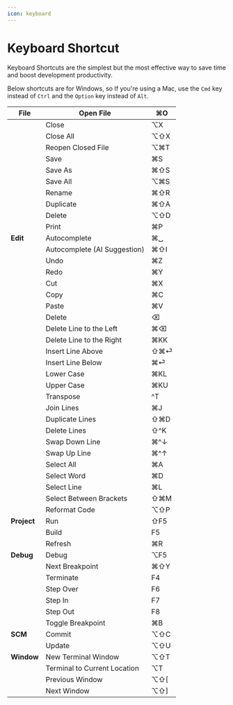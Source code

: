 ```yaml
---
icon: keyboard
---
```


# Keyboard Shortcut

Keyboard Shortcuts are the simplest but the most effective way to save time and boost development productivity.

Below shortcuts are for Windows, so If you're using a Mac, use the `Cmd` key instead of `Ctrl` and the `Option` key instead of `Alt`.

| **File**    | Open File                    | ⌘O   |
| ----------- | ---------------------------- | ---- |
|             | Close                        | ⌥X   |
|             | Close All                    | ⌥⇧X  |
|             | Reopen Closed File           | ⌥⌘T  |
|             | Save                         | ⌘S   |
|             | Save As                      | ⌘⇧S  |
|             | Save All                     | ⌥⌘S  |
|             | Rename                       | ⌘⇧R  |
|             | Duplicate                    | ⌘⇧A  |
|             | Delete                       | ⌥⇧D  |
|             | Print                        | ⌘P   |
| **Edit**    | Autocomplete                 | ⌘␣   |
|             | Autocomplete (AI Suggestion) | ⌘⇧I  |
|             | Undo                         | ⌘Z   |
|             | Redo                         | ⌘Y   |
|             | Cut                          | ⌘X   |
|             | Copy                         | ⌘C   |
|             | Paste                        | ⌘V   |
|             | Delete                       | ⌫    |
|             | Delete Line to the Left      | ⌘⌫   |
|             | Delete Line to the Right     | ⌘KK  |
|             | Insert Line Above            | ⇧⌘⏎  |
|             | Insert Line Below            | ⌘⏎   |
|             | Lower Case                   | ⌘KL  |
|             | Upper Case                   | ⌘KU  |
|             | Transpose                    | ^T   |
|             | Join Lines                   | ⌘J   |
|             | Duplicate Lines              | ⇧⌘D  |
|             | Delete Lines                 | ⇧^K  |
|             | Swap Down Line               | ⌘^↓  |
|             | Swap Up Line                 | ⌘^↑  |
|             | Select All                   | ⌘A   |
|             | Select Word                  | ⌘D   |
|             | Select Line                  | ⌘L   |
|             | Select Between Brackets      | ⇧⌘M  |
|             | Reformat Code                | ⌥⇧P  |
| **Project** | Run                          | ⇧F5  |
|             | Build                        | F5   |
|             | Refresh                      | ⌘R   |
| **Debug**   | Debug                        | ⌥F5  |
|             | Next Breakpoint              | ⌘⇧Y  |
|             | Terminate                    | F4   |
|             | Step Over                    | F6   |
|             | Step In                      | F7   |
|             | Step Out                     | F8   |
|             | Toggle Breakpoint            | ⌘B   |
| **SCM**     | Commit                       | ⌥⇧C  |
|             | Update                       | ⌥⇧U  |
| **Window**  | New Terminal Window          | ⌥⇧T  |
|             | Terminal to Current Location | ⌥T   |
|             | Previous Window              | ⌥⇧\[ |
|             | Next Window                  | ⌥⇧]  |
